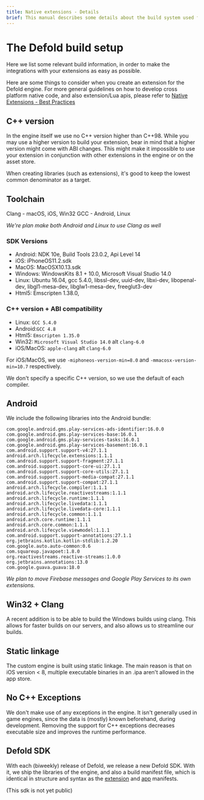 ```yaml
---
title: Native extensions - Details
brief: This manual describes some details about the build system used for native extensions.
---
```


# The Defold build setup

Here we list some relevant build information, in order to make the integrations with your extensions as easy as possible.

Here are some things to consider when you create an extension for the Defold engine.
For more general guidelines on how to develop cross platform native code, and also extension/Lua apis, please refer to [Native Extensions - Best Practices](/manuals/extensions-best-practices)

## C++ version

In the engine itself we use no C++ version higher than C++98. While you may use a higher version to build your extension, bear in mind that a higher version might come with ABI changes. This might make it impossible to use your extension in conjunction with other extensions in the engine or on the asset store.

When creating libraries (such as extensions), it's good to keep the lowest common denominator as a target.

## Toolchain

Clang - macOS, iOS, Win32
GCC - Android, Linux

*We're plan make both Android and Linux to use Clang as well*

### SDK Versions

* Android: NDK 10e, Build Tools 23.0.2, Api Level 14
* iOS: iPhoneOS11.2.sdk
* MacOS: MacOSX10.13.sdk
* Windows: WindowsKits 8.1 + 10.0, Microsoft Visual Studio 14.0
* Linux: Ubuntu 16.04, gcc 5.4.0, libssl-dev, uuid-dev, libxi-dev, libopenal-dev, libgl1-mesa-dev, libglw1-mesa-dev, freeglut3-dev
* Html5: Emscripten 1.38.0,

### C++ version + ABI compatibility

* Linux: `GCC 5.4.0`
* Android:`GCC 4.8`
* Html5: `Emscripten 1.35.0`
* Win32: `Microsoft Visual Studio 14.0` alt `clang-6.0`
* iOS/MacOS: `apple-clang` alt `clang-6.0`

For iOS/MacOS, we use `-miphoneos-version-min=8.0` and `-mmacosx-version-min=10.7` respectively.

We don't specify a specific C++ version, so we use the default of each compiler.

## Android

We include the following libraries into the Android bundle:
```
com.google.android.gms.play-services-ads-identifier:16.0.0
com.google.android.gms.play-services-base:16.0.1
com.google.android.gms.play-services-tasks:16.0.1
com.google.android.gms.play-services-basement:16.0.1
com.android.support.support-v4:27.1.1
android.arch.lifecycle.extensions:1.1.1
com.android.support.support-fragment:27.1.1
com.android.support.support-core-ui:27.1.1
com.android.support.support-core-utils:27.1.1
com.android.support.support-media-compat:27.1.1
com.android.support.support-compat:27.1.1
android.arch.lifecycle.compiler:1.1.1
android.arch.lifecycle.reactivestreams:1.1.1
android.arch.lifecycle.runtime:1.1.1
android.arch.lifecycle.livedata:1.1.1
android.arch.lifecycle.livedata-core:1.1.1
android.arch.lifecycle.common:1.1.1
android.arch.core.runtime:1.1.1
android.arch.core.common:1.1.1
android.arch.lifecycle.viewmodel:1.1.1
com.android.support.support-annotations:27.1.1
org.jetbrains.kotlin.kotlin-stdlib:1.2.20
com.google.auto.auto-common:0.6
com.squareup.javapoet:1.8.0
org.reactivestreams.reactive-streams:1.0.0
org.jetbrains.annotations:13.0
com.google.guava.guava:18.0
```
*We plan to move Firebase messages and Google Play Services to its own extensions.*

## Win32 + Clang

A recent addition is to be able to build the Windows builds using clang.
This allows for faster builds on our servers, and also allows us to streamline our builds.

## Static linkage

The custom engine is built using static linkage.
The main reason is that on iOS version < 8, multiple executable binaries in an .ipa aren't allowed in the app store.

## No C++ Exceptions

We don't make use of any exceptions in the engine.
It isn't generally used in game engines, since the data is (mostly) known beforehand, during development.
Removing the support for C++ exceptions decreases executable size and improves the runtime performance.

## Defold SDK

With each (biweekly) release of Defold, we release a new Defold SDK.
With it, we ship the libraries of the engine, and also a build manifest file,
which is identical in structure and syntax as the [extension](/manuals/extensions-build-variants) and [app](/manuals/extensions-build-variants) manifests.

(This sdk is not yet public)
